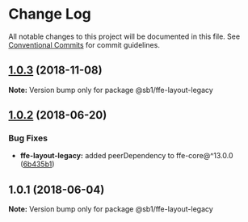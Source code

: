 # Change Log

All notable changes to this project will be documented in this file.
See [Conventional Commits](https://conventionalcommits.org) for commit guidelines.

## [1.0.3](https://github.com/SpareBank1/designsystem/compare/@sb1/ffe-layout-legacy@1.0.2...@sb1/ffe-layout-legacy@1.0.3) (2018-11-08)

**Note:** Version bump only for package @sb1/ffe-layout-legacy

<a name="1.0.2"></a>

## [1.0.2](https://github.com/SpareBank1/designsystem/compare/@sb1/ffe-layout-legacy@1.0.1...@sb1/ffe-layout-legacy@1.0.2) (2018-06-20)

### Bug Fixes

-   **ffe-layout-legacy:** added peerDependency to ffe-core@^13.0.0 ([6b435b1](https://github.com/SpareBank1/designsystem/commit/6b435b1))

<a name="1.0.1"></a>

## 1.0.1 (2018-06-04)

**Note:** Version bump only for package @sb1/ffe-layout-legacy

